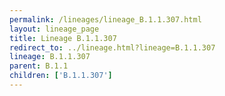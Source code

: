 ```yaml
---
permalink: /lineages/lineage_B.1.1.307.html
layout: lineage_page
title: Lineage B.1.1.307
redirect_to: ../lineage.html?lineage=B.1.1.307
lineage: B.1.1.307
parent: B.1.1
children: ['B.1.1.307']
---
```

